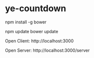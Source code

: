 # ye-countdown

npm install -g bower

npm update
bower update

Open Client:
http://localhost:3000

Open Server:
http://localhost:3000/server
